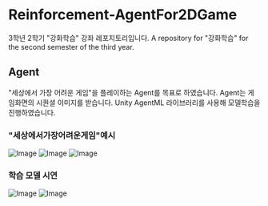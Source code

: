 # Reinforcement-AgentFor2DGame

3학년 2학기 "강화학습" 강좌 레포지토리입니다.
A repository for "강화학습" for the second semester of the third year.

## Agent
"세상에서 가장 어려운 게임"을 플레이하는 Agent를 목표로 하였습니다. 
Agent는 게임화면의 시퀀셜 이미지를 받습니다.
Unity AgentML 라이브러리를 사용해 모델학습을 진행하였습니다.

### **"세상에서가장어려운게임"예시**
![Image](https://github.com/user-attachments/assets/67122976-9048-49d8-8202-8f66daa4950a)
![Image](https://github.com/user-attachments/assets/7f529c34-27ac-426d-affc-e202c3569428)
![Image](https://github.com/user-attachments/assets/fdf3261b-012f-4b3a-9cf6-8fbf35bdcfb8)
### **학습 모델 시연**
![Image](https://github.com/user-attachments/assets/ccbbaa47-09b6-4420-b8b8-2300bd0d8e28)
![Image](https://github.com/user-attachments/assets/b9c624aa-a2ed-4605-8fb3-61e1370b258b)
